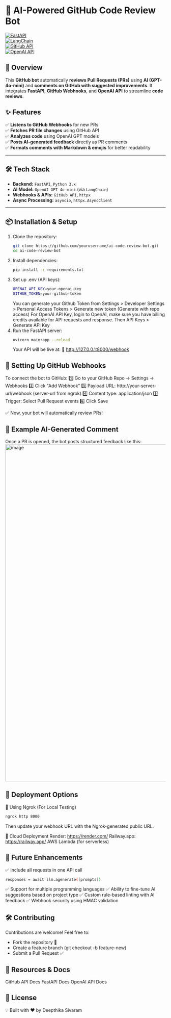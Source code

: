 # 🚀 AI-Powered GitHub Code Review Bot 

[![FastAPI](https://img.shields.io/badge/FastAPI-0.100.0-green)](https://fastapi.tiangolo.com/)  
[![LangChain](https://img.shields.io/badge/LangChain-0.2.0-blue)](https://python.langchain.com/)  
[![GitHub API](https://img.shields.io/badge/GitHub%20API-v3-blueviolet)](https://docs.github.com/en/rest)  
[![OpenAI API](https://img.shields.io/badge/OpenAI%20API-GPT--4o-orange)](https://platform.openai.com/docs/)  

## **📝 Overview**
This **GitHub bot** automatically **reviews Pull Requests (PRs)** using **AI (GPT-4o-mini)** and **comments on GitHub with suggested improvements**. It integrates **FastAPI**, **GitHub Webhooks**, and **OpenAI API** to streamline **code reviews**.

## **✨ Features**
✅ **Listens to GitHub Webhooks** for new PRs  
✅ **Fetches PR file changes** using GitHub API  
✅ **Analyzes code** using OpenAI GPT models  
✅ **Posts AI-generated feedback** directly as PR comments  
✅ **Formats comments with Markdown & emojis** for better readability  

---

## **🛠 Tech Stack**
- **Backend:** `FastAPI`, `Python 3.x`
- **AI Model:** `OpenAI GPT-4o-mini` (via `LangChain`)
- **Webhooks & APIs:** `GitHub API`, `httpx`
- **Async Processing:** `asyncio`, `httpx.AsyncClient`

---

## **📦 Installation & Setup**
1. Clone the repository:
   ```bash
   git clone https://github.com/yourusername/ai-code-review-bot.git
   cd ai-code-review-bot
   ```
2. Install dependencies:
   ```bash
   pip install -r requirements.txt
   ```
4. Set up .env (API keys):
   ```bash
   OPENAI_API_KEY=your-openai-key
   GITHUB_TOKEN=your-github-token
   ```
   You can generate your Github Token from Settings > Developer Settings > Personal Access Tokens > Generate new token (Generate with repo access)
   For OpenAI API Key, login to OpenAI, make sure you have billing credits available for API requests and response. Then API Keys > Generate API Key
6. Run the FastAPI server:
   ```bash
   uvicorn main:app --reload
   ```
   Your API will be live at:
  📍 http://127.0.0.1:8000/webhook

## 🔗 Setting Up GitHub Webhooks
To connect the bot to GitHub:
1️⃣ Go to your GitHub Repo → Settings → Webhooks
2️⃣ Click "Add Webhook"
3️⃣ Payload URL: http://your-server-url/webhook (server-url from ngrok)
4️⃣ Content type: application/json
5️⃣ Trigger: Select Pull Request events
6️⃣ Click Save

✅ Now, your bot will automatically review PRs!

## 📜 Example AI-Generated Comment
Once a PR is opened, the bot posts structured feedback like this:
<img width="1058" alt="image" src="https://github.com/user-attachments/assets/36d5ce61-1efd-4120-9997-7afefa65be07" />


## 🚀 Deployment Options
🔹 Using Ngrok (For Local Testing)
  ```bash
  ngrok http 8000
  ```
  Then update your webhook URL with the Ngrok-generated public URL.

🔹 Cloud Deployment
  Render: https://render.com/
  Railway.app: https://railway.app/
  AWS Lambda (for serverless)
  
## 📌 Future Enhancements
✅ Include all requests in one API call
   ```bash
   responses = await llm.agenerate([prompts])
   ```
✅ Support for multiple programming languages
✅ Ability to fine-tune AI suggestions based on project type
✅ Custom rule-based linting with AI feedback
✅ Webhook security using HMAC validation

## 🛠 Contributing
Contributions are welcome! Feel free to:
* Fork the repository 🍴
* Create a feature branch (git checkout -b feature-new)
* Submit a Pull Request ✅

## 🔗 Resources & Docs
GitHub API Docs
FastAPI Docs
OpenAI API Docs

## 📜 License
💡 Built with ❤️ by Deepthika Sivaram
